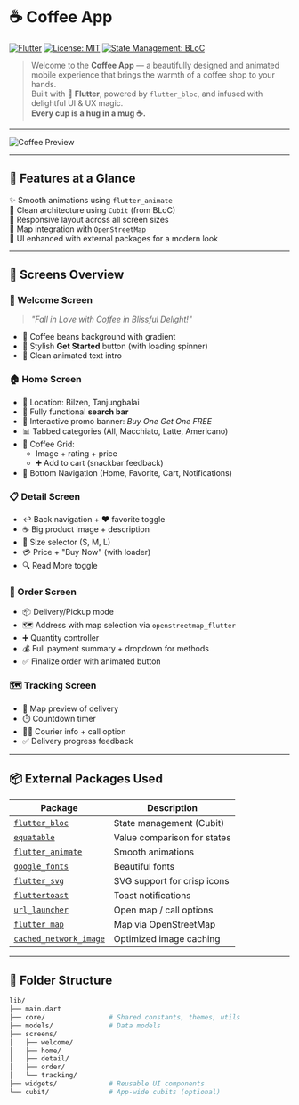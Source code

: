 # ☕ Coffee App

[![Flutter](https://img.shields.io/badge/Made%20with-Flutter-blue.svg?logo=flutter)](https://flutter.dev)
[![License: MIT](https://img.shields.io/badge/license-MIT-green.svg)](LICENSE)
[![State Management: BLoC](https://img.shields.io/badge/State%20Management-flutter_bloc-yellow.svg)](https://pub.dev/packages/flutter_bloc)

> Welcome to the **Coffee App** — a beautifully designed and animated mobile experience that brings the warmth of a coffee shop to your hands.  
> Built with 💙 **Flutter**, powered by `flutter_bloc`, and infused with delightful UI & UX magic.  
> **Every cup is a hug in a mug ☕.**

---

![Coffee Preview](https://github.com/ahmedshaban-blip/CoffeeApplication/blob/main/assets/images/americano.jpg?raw=true)

---

## 🚀 Features at a Glance

✨ Smooth animations using `flutter_animate`  
🧠 Clean architecture using `Cubit` (from BLoC)  
🍃 Responsive layout across all screen sizes  
📍 Map integration with `OpenStreetMap`  
🍭 UI enhanced with external packages for a modern look  

---

## 📲 Screens Overview

### 🌟 Welcome Screen
> _"Fall in Love with Coffee in Blissful Delight!"_

- 🖤 Coffee beans background with gradient
- 🧡 Stylish **Get Started** button (with loading spinner)
- 🌌 Clean animated text intro

### 🏠 Home Screen
- 📍 Location: Bilzen, Tanjungbalai
- 🔎 Fully functional **search bar**
- 🧾 Interactive promo banner: *Buy One Get One FREE*
- 📊 Tabbed categories (All, Macchiato, Latte, Americano)
- 🧃 Coffee Grid:
  - Image + rating + price
  - ➕ Add to cart (snackbar feedback)
- 📱 Bottom Navigation (Home, Favorite, Cart, Notifications)

### 📋 Detail Screen
- ↩️ Back navigation + ❤️ favorite toggle
- ☕ Big product image + description
- 📏 Size selector (S, M, L)
- 💳 Price + "Buy Now" (with loader)
- 🔍 Read More toggle

### 🛒 Order Screen
- 📦 Delivery/Pickup mode
- 🗺️ Address with map selection via `openstreetmap_flutter`
- ➕ Quantity controller
- 💰 Full payment summary + dropdown for methods
- ✅ Finalize order with animated button

### 🗺️ Tracking Screen
- 📍 Map preview of delivery
- ⏱️ Countdown timer
- 🧑‍🍳 Courier info + call option
- ✅ Delivery progress feedback

---

## 📦 External Packages Used

| Package              | Description |
|----------------------|-------------|
| [`flutter_bloc`](https://pub.dev/packages/flutter_bloc) | State management (Cubit) |
| [`equatable`](https://pub.dev/packages/equatable) | Value comparison for states |
| [`flutter_animate`](https://pub.dev/packages/flutter_animate) | Smooth animations |
| [`google_fonts`](https://pub.dev/packages/google_fonts) | Beautiful fonts |
| [`flutter_svg`](https://pub.dev/packages/flutter_svg) | SVG support for crisp icons |
| [`fluttertoast`](https://pub.dev/packages/fluttertoast) | Toast notifications |
| [`url_launcher`](https://pub.dev/packages/url_launcher) | Open map / call options |
| [`flutter_map`](https://pub.dev/packages/flutter_map) | Map via OpenStreetMap |
| [`cached_network_image`](https://pub.dev/packages/cached_network_image) | Optimized image caching |

---

## 🧱 Folder Structure

```bash
lib/
├── main.dart
├── core/                # Shared constants, themes, utils
├── models/              # Data models
├── screens/
│   ├── welcome/
│   ├── home/
│   ├── detail/
│   ├── order/
│   └── tracking/
├── widgets/             # Reusable UI components
└── cubit/               # App-wide cubits (optional)
